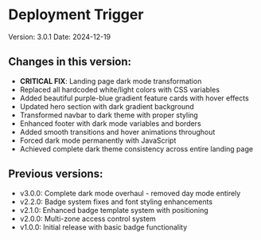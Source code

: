 # Deployment Trigger

Version: 3.0.1
Date: 2024-12-19

## Changes in this version:
- **CRITICAL FIX**: Landing page dark mode transformation
- Replaced all hardcoded white/light colors with CSS variables
- Added beautiful purple-blue gradient feature cards with hover effects
- Updated hero section with dark gradient background
- Transformed navbar to dark theme with proper styling
- Enhanced footer with dark mode variables and borders
- Added smooth transitions and hover animations throughout
- Forced dark mode permanently with JavaScript
- Achieved complete dark theme consistency across entire landing page

## Previous versions:
- v3.0.0: Complete dark mode overhaul - removed day mode entirely
- v2.2.0: Badge system fixes and font styling enhancements
- v2.1.0: Enhanced badge template system with positioning
- v2.0.0: Multi-zone access control system
- v1.0.0: Initial release with basic badge functionality 